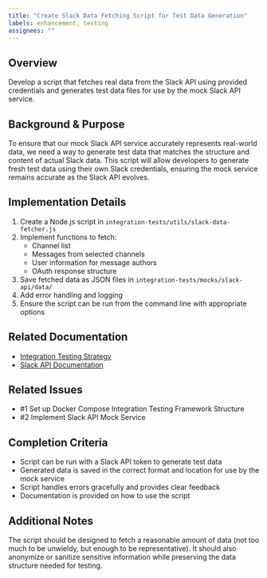 ```yaml
---
title: "Create Slack Data Fetching Script for Test Data Generation"
labels: enhancement, testing
assignees: ""
---
```


## Overview

Develop a script that fetches real data from the Slack API using provided credentials and generates test data files for use by the mock Slack API service.

## Background & Purpose

To ensure that our mock Slack API service accurately represents real-world data, we need a way to generate test data that matches the structure and content of actual Slack data. This script will allow developers to generate fresh test data using their own Slack credentials, ensuring the mock service remains accurate as the Slack API evolves.

## Implementation Details

1. Create a Node.js script in `integration-tests/utils/slack-data-fetcher.js`
2. Implement functions to fetch:
   - Channel list
   - Messages from selected channels
   - User information for message authors
   - OAuth response structure
3. Save fetched data as JSON files in `integration-tests/mocks/slack-api/data/`
4. Add error handling and logging
5. Ensure the script can be run from the command line with appropriate options

## Related Documentation

- [Integration Testing Strategy](../../docs/integration-testing-strategy.md)
- [Slack API Documentation](https://api.slack.com/methods)

## Related Issues

- #1 Set up Docker Compose Integration Testing Framework Structure
- #2 Implement Slack API Mock Service

## Completion Criteria

- Script can be run with a Slack API token to generate test data
- Generated data is saved in the correct format and location for use by the mock service
- Script handles errors gracefully and provides clear feedback
- Documentation is provided on how to use the script

## Additional Notes

The script should be designed to fetch a reasonable amount of data (not too much to be unwieldy, but enough to be representative). It should also anonymize or sanitize sensitive information while preserving the data structure needed for testing.
